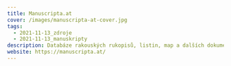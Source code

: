 ```yaml
---
title: Manuscripta.at
cover: /images/manuscripta-at-cover.jpg
tags:
  - 2021-11-13_zdroje
  - 2021-11-13_manuskripty
description: Databáze rakouských rukopisů, listin, map a dalších dokumentů.
website: https://manuscripta.at/
---
```

